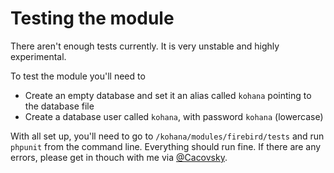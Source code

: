 # Testing the module

There aren't enough tests currently. It is very unstable and highly experimental.

To test the module you'll need to

*  Create an empty database and set it an alias called `kohana` pointing to the database file
*  Create a database user called `kohana`, with password `kohana` (lowercase)

With all set up, you'll need to go to `/kohana/modules/firebird/tests` and run `phpunit` from the command line. Everything should run fine. If there are any errors, please get in thouch with me via [@Cacovsky](http://twitter.com/Cacovsky).
